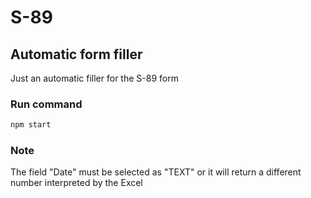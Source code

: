 # S-89

## **Automatic form filler**

Just an automatic filler for the S-89 form

### Run command

```bash
npm start
```

### Note

The field "Date" must be selected as "TEXT" or it will return a different number interpreted by the Excel
